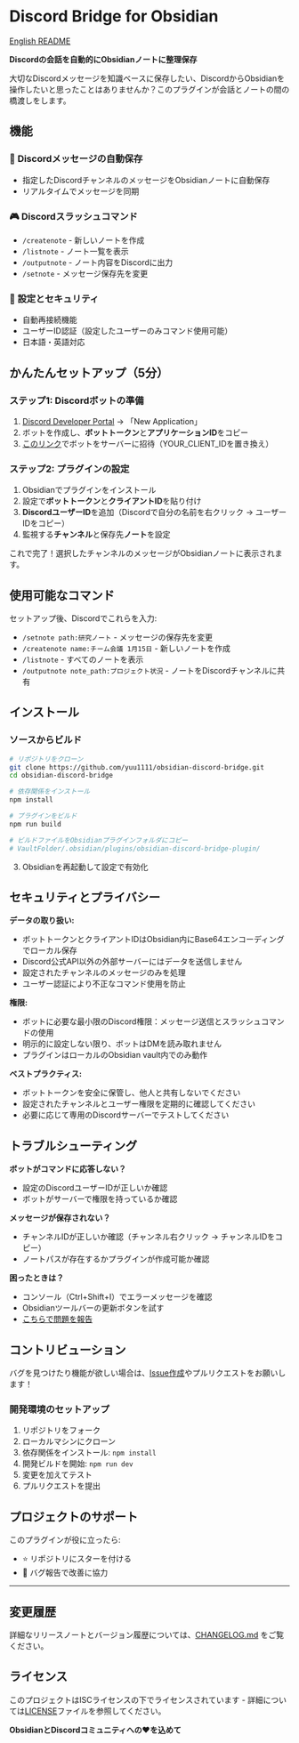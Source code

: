 # Discord Bridge for Obsidian

[English README](README.md)

**Discordの会話を自動的にObsidianノートに整理保存**

大切なDiscordメッセージを知識ベースに保存したい、DiscordからObsidianを操作したいと思ったことはありませんか？このプラグインが会話とノートの間の橋渡しをします。

## 機能

### 💬 **Discordメッセージの自動保存**
- 指定したDiscordチャンネルのメッセージをObsidianノートに自動保存
- リアルタイムでメッセージを同期

### 🎮 **Discordスラッシュコマンド**
- `/createnote` - 新しいノートを作成
- `/listnote` - ノート一覧を表示
- `/outputnote` - ノート内容をDiscordに出力
- `/setnote` - メッセージ保存先を変更

### 🔧 **設定とセキュリティ**
- 自動再接続機能
- ユーザーID認証（設定したユーザーのみコマンド使用可能）
- 日本語・英語対応


## かんたんセットアップ（5分）

### ステップ1: Discordボットの準備
1. [Discord Developer Portal](https://discord.com/developers/applications) → 「New Application」
2. ボットを作成し、**ボットトークン**と**アプリケーションID**をコピー
3. [このリンク](https://discord.com/api/oauth2/authorize?client_id=YOUR_CLIENT_ID&permissions=2048&scope=bot%20applications.commands)でボットをサーバーに招待（YOUR_CLIENT_IDを置き換え）

### ステップ2: プラグインの設定
1. Obsidianでプラグインをインストール
2. 設定で**ボットトークン**と**クライアントID**を貼り付け
3. **DiscordユーザーID**を追加（Discordで自分の名前を右クリック → ユーザーIDをコピー）
4. 監視する**チャンネル**と保存先**ノート**を設定

これで完了！選択したチャンネルのメッセージがObsidianノートに表示されます。

## 使用可能なコマンド

セットアップ後、Discordでこれらを入力:

- `/setnote path:研究ノート` - メッセージの保存先を変更
- `/createnote name:チーム会議 1月15日` - 新しいノートを作成
- `/listnote` - すべてのノートを表示
- `/outputnote note_path:プロジェクト状況` - ノートをDiscordチャンネルに共有

## インストール

### ソースからビルド
```bash
# リポジトリをクローン
git clone https://github.com/yuu1111/obsidian-discord-bridge.git
cd obsidian-discord-bridge

# 依存関係をインストール
npm install

# プラグインをビルド
npm run build

# ビルドファイルをObsidianプラグインフォルダにコピー
# VaultFolder/.obsidian/plugins/obsidian-discord-bridge-plugin/
```

3. Obsidianを再起動して設定で有効化

## セキュリティとプライバシー

**データの取り扱い:**
- ボットトークンとクライアントIDはObsidian内にBase64エンコーディングでローカル保存
- Discord公式API以外の外部サーバーにはデータを送信しません
- 設定されたチャンネルのメッセージのみを処理
- ユーザー認証により不正なコマンド使用を防止

**権限:**
- ボットに必要な最小限のDiscord権限：メッセージ送信とスラッシュコマンドの使用
- 明示的に設定しない限り、ボットはDMを読み取れません
- プラグインはローカルのObsidian vault内でのみ動作

**ベストプラクティス:**
- ボットトークンを安全に保管し、他人と共有しないでください
- 設定されたチャンネルとユーザー権限を定期的に確認してください
- 必要に応じて専用のDiscordサーバーでテストしてください

## トラブルシューティング

**ボットがコマンドに応答しない？**
- 設定のDiscordユーザーIDが正しいか確認
- ボットがサーバーで権限を持っているか確認

**メッセージが保存されない？**
- チャンネルIDが正しいか確認（チャンネル右クリック → チャンネルIDをコピー）
- ノートパスが存在するかプラグインが作成可能か確認

**困ったときは？**
- コンソール（Ctrl+Shift+I）でエラーメッセージを確認
- Obsidianツールバーの更新ボタンを試す
- [こちらで問題を報告](https://github.com/yuu1111/obsidian-discord-bridge/issues)

## コントリビューション

バグを見つけたり機能が欲しい場合は、[Issue作成](https://github.com/yuu1111/obsidian-discord-bridge/issues)やプルリクエストをお願いします！

### 開発環境のセットアップ
1. リポジトリをフォーク
2. ローカルマシンにクローン
3. 依存関係をインストール: `npm install`
4. 開発ビルドを開始: `npm run dev`
5. 変更を加えてテスト
6. プルリクエストを提出


## プロジェクトのサポート

このプラグインが役に立ったら:
- ⭐ リポジトリにスターを付ける
- 🐛 バグ報告で改善に協力

---

## 変更履歴

詳細なリリースノートとバージョン履歴については、[CHANGELOG.md](CHANGELOG.md) をご覧ください。

## ライセンス

このプロジェクトはISCライセンスの下でライセンスされています - 詳細については[LICENSE](LICENSE)ファイルを参照してください。

**ObsidianとDiscordコミュニティへの❤️を込めて**